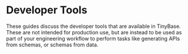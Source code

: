 # Developer Tools

These guides discuss the developer tools that are available in TinyBase. These
are not intended for production use, but are instead to be used as part of your
engineering workflow to perform tasks like generating APIs from schemas, or
schemas from data.
